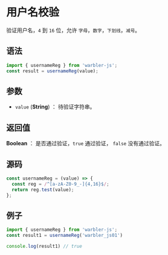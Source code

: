 

# 用户名校验

验证用户名，`4` 到 `16` 位，允许 `字母`，`数字`，`下划线`，`减号`。

## 语法

```js
import { usernameReg } from 'warbler-js';
const result = usernameReg(value);
```

## 参数

- `value` (**String**) ： 待验证字符串。

## 返回值

**Boolean** ： 是否通过验证，`true` 通过验证， `false` 没有通过验证。

## 源码

```js
const usernameReg = (value) => {
  const reg = /^[a-zA-Z0-9_-]{4,16}$/;
  return reg.test(value);
};
```

## 例子

```js
import { usernameReg } from 'warbler-js';
const result1 = usernameReg('warbler_js01')

console.log(result1) // true
```
